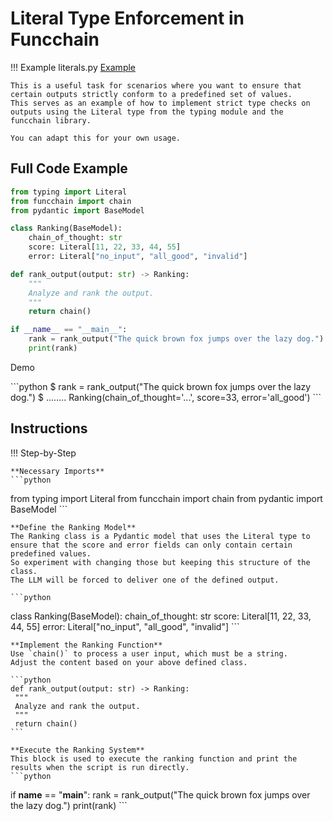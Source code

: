 # Literal Type Enforcement in Funcchain

!!! Example
    literals.py [Example](https://github.com/shroominic/funcchain/blob/main/examples/literals.py)

    This is a useful task for scenarios where you want to ensure that certain outputs strictly conform to a predefined set of values.
    This serves as an example of how to implement strict type checks on outputs using the Literal type from the typing module and the funcchain library.

    You can adapt this for your own usage.

## Full Code Example

```python
from typing import Literal
from funcchain import chain
from pydantic import BaseModel

class Ranking(BaseModel):
    chain_of_thought: str
    score: Literal[11, 22, 33, 44, 55]
    error: Literal["no_input", "all_good", "invalid"]

def rank_output(output: str) -> Ranking:
    """
    Analyze and rank the output.
    """
    return chain()

if __name__ == "__main__":
    rank = rank_output("The quick brown fox jumps over the lazy dog.")
    print(rank)
```

Demo
<div class="termy">
```python
$ rank = rank_output("The quick brown fox jumps over the lazy dog.")
$ ........
Ranking(chain_of_thought='...', score=33, error='all_good')
```
</div>

## Instructions

!!! Step-by-Step

    **Necessary Imports**
    ```python
 from typing import Literal
 from funcchain import chain
 from pydantic import BaseModel
    ```

    
    **Define the Ranking Model**
    The Ranking class is a Pydantic model that uses the Literal type to ensure that the score and error fields can only contain certain predefined values.
    So experiment with changing those but keeping this structure of the class.
    The LLM will be forced to deliver one of the defined output.

    ```python
 class Ranking(BaseModel):
     chain_of_thought: str
     score: Literal[11, 22, 33, 44, 55]
     error: Literal["no_input", "all_good", "invalid"]
    ```

    **Implement the Ranking Function**
    Use `chain()` to process a user input, which must be a string.
    Adjust the content based on your above defined class.

    ```python
    def rank_output(output: str) -> Ranking:
     """
     Analyze and rank the output.
     """
     return chain()
    ```

    **Execute the Ranking System**
    This block is used to execute the ranking function and print the results when the script is run directly.
    ```python
 if __name__ == "__main__":
     rank = rank_output("The quick brown fox jumps over the lazy dog.")
     print(rank)
    ```
